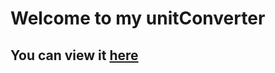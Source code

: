 ﻿# Welcome to my unitConverter
## You can view it <a href='[roaring-lolly-62c256.netlify.app](https://roaring-lolly-62c256.netlify.app/)' target=_blank>here</a>

